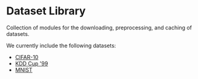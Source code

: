 # Dataset Library

Collection of modules for the downloading, preprocessing, and caching of datasets.

We currently include the following datasets:
- [CIFAR-10](datalib/cifar10)
- [KDD Cup '99](datalib/kddcup99)
- [MNIST](datalib/mnist)